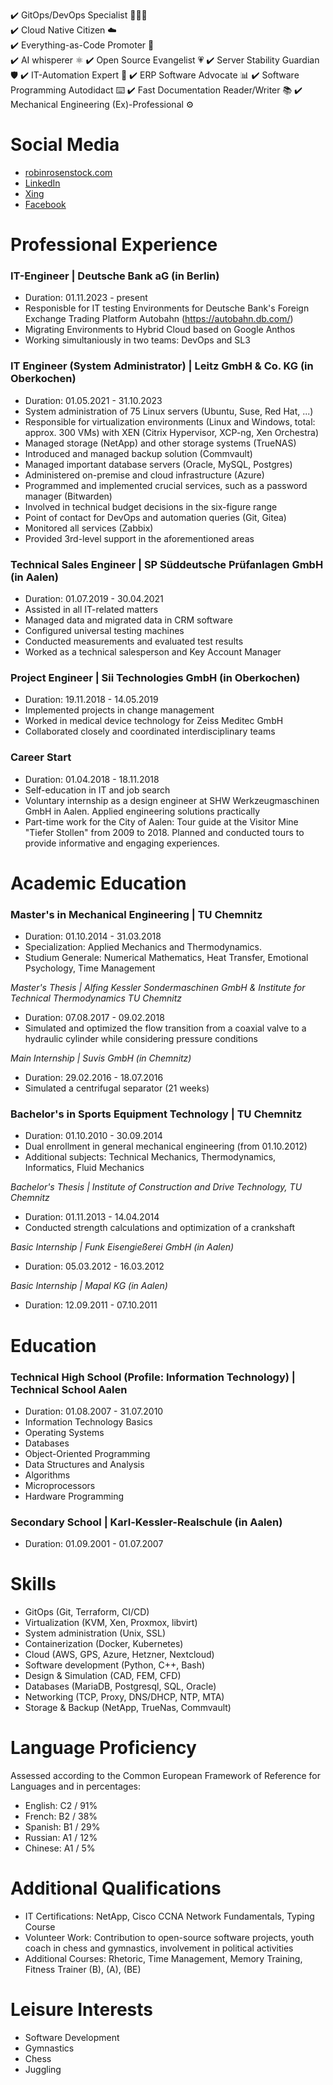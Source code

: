 ✔️ GitOps/DevOps Specialist 🧑🏻‍💻  
✔️ Cloud Native Citizen ☁️  
✔️ Everything-as-Code Promoter 🧾  
✔️ AI whisperer ⚛
✔️ Open Source Evangelist 💗
✔️ Server Stability Guardian 🛡️
✔️ IT-Automation Expert 🤖
✔️ ERP Software Advocate 📊
✔️ Software Programming Autodidact ⌨️
✔️ Fast Documentation Reader/Writer 📚
✔️ Mechanical Engineering (Ex)-Professional ⚙️

# Social Media
- [robinrosenstock.com](https://robinrosenstock.com)
- [LinkedIn](https://www.linkedin.com/in/robinrosenstock)
- [Xing](https://www.xing.com/profile/robin_rosenstock)
- [Facebook](https://www.facebook.com/robin.rosenstock)

# Professional Experience

### IT-Engineer | Deutsche Bank aG (in Berlin)
- Duration: 01.11.2023 - present
- Responisble for IT testing Environments for Deutsche Bank's Foreign Exchange Trading Platform Autobahn (https://autobahn.db.com/)
- Migrating Environments to Hybrid Cloud based on Google Anthos
- Working simultaniously in two teams: DevOps and SL3

### IT Engineer (System Administrator) | Leitz GmbH & Co. KG (in Oberkochen)
- Duration: 01.05.2021 - 31.10.2023
- System administration of 75 Linux servers (Ubuntu, Suse, Red Hat, ...)
- Responsible for virtualization environments (Linux and Windows, total: approx. 300 VMs) with XEN (Citrix Hypervisor, XCP-ng, Xen Orchestra)
- Managed storage (NetApp) and other storage systems (TrueNAS)
- Introduced and managed backup solution (Commvault)
- Managed important database servers (Oracle, MySQL, Postgres)
- Administered on-premise and cloud infrastructure (Azure)
- Programmed and implemented crucial services, such as a password manager (Bitwarden)
- Involved in technical budget decisions in the six-figure range
- Point of contact for DevOps and automation queries (Git, Gitea)
- Monitored all services (Zabbix)
- Provided 3rd-level support in the aforementioned areas

### Technical Sales Engineer | SP Süddeutsche Prüfanlagen GmbH (in Aalen)
- Duration: 01.07.2019 - 30.04.2021
- Assisted in all IT-related matters
- Managed data and migrated data in CRM software
- Configured universal testing machines
- Conducted measurements and evaluated test results
- Worked as a technical salesperson and Key Account Manager

### Project Engineer | Sii Technologies GmbH (in Oberkochen)
- Duration: 19.11.2018 - 14.05.2019
- Implemented projects in change management
- Worked in medical device technology for Zeiss Meditec GmbH
- Collaborated closely and coordinated interdisciplinary teams

### Career Start
- Duration: 01.04.2018 - 18.11.2018
- Self-education in IT and job search
- Voluntary internship as a design engineer at SHW Werkzeugmaschinen GmbH in Aalen. Applied engineering solutions practically
- Part-time work for the City of Aalen: Tour guide at the Visitor Mine "Tiefer Stollen" from 2009 to 2018. Planned and conducted tours to provide informative and engaging experiences.

# Academic Education
### Master's in Mechanical Engineering | TU Chemnitz
- Duration: 01.10.2014 - 31.03.2018
- Specialization: Applied Mechanics and Thermodynamics.
- Studium Generale: Numerical Mathematics, Heat Transfer, Emotional Psychology, Time Management

*Master's Thesis | Alfing Kessler Sondermaschinen GmbH & Institute for Technical Thermodynamics TU Chemnitz*
- Duration: 07.08.2017 - 09.02.2018
- Simulated and optimized the flow transition from a coaxial valve to a hydraulic cylinder while considering pressure conditions

*Main Internship | Suvis GmbH (in Chemnitz)*
- Duration: 29.02.2016 - 18.07.2016
- Simulated a centrifugal separator (21 weeks)

### Bachelor's in Sports Equipment Technology | TU Chemnitz
- Duration: 01.10.2010 - 30.09.2014
- Dual enrollment in general mechanical engineering (from 01.10.2012)
- Additional subjects: Technical Mechanics, Thermodynamics, Informatics, Fluid Mechanics

*Bachelor's Thesis | Institute of Construction and Drive Technology, TU Chemnitz*
- Duration: 01.11.2013 - 14.04.2014
- Conducted strength calculations and optimization of a crankshaft

*Basic Internship | Funk Eisengießerei GmbH (in Aalen)*
- Duration: 05.03.2012 - 16.03.2012

*Basic Internship | Mapal KG (in Aalen)*
- Duration: 12.09.2011 - 07.10.2011

# Education
### Technical High School (Profile: Information Technology) | Technical School Aalen
- Duration: 01.08.2007 - 31.07.2010
- Information Technology Basics
- Operating Systems
- Databases
- Object-Oriented Programming
- Data Structures and Analysis
- Algorithms
- Microprocessors
- Hardware Programming

### Secondary School | Karl-Kessler-Realschule (in Aalen)
- Duration: 01.09.2001 - 01.07.2007

# Skills
- GitOps (Git, Terraform, CI/CD)
- Virtualization (KVM, Xen, Proxmox, libvirt)
- System administration (Unix, SSL)
- Containerization (Docker, Kubernetes)
- Cloud (AWS, GPS, Azure, Hetzner, Nextcloud)
- Software development (Python, C++, Bash)
- Design & Simulation (CAD, FEM, CFD)
- Databases (MariaDB, Postgresql, SQL, Oracle)
- Networking (TCP, Proxy, DNS/DHCP, NTP, MTA)
- Storage & Backup (NetApp, TrueNas, Commvault)

# Language Proficiency
Assessed according to the Common European Framework of Reference for Languages and in percentages:
- English: C2 / 91%
- French: B2 / 38%
- Spanish: B1 / 29%
- Russian: A1 / 12%
- Chinese: A1 / 5%

# Additional Qualifications
- IT Certifications: NetApp, Cisco CCNA Network Fundamentals, Typing Course
- Volunteer Work: Contribution to open-source software projects, youth coach in chess and gymnastics, involvement in political activities
- Additional Courses: Rhetoric, Time Management, Memory Training, Fitness Trainer (B), (A), (BE)

# Leisure Interests
- Software Development
- Gymnastics
- Chess
- Juggling
